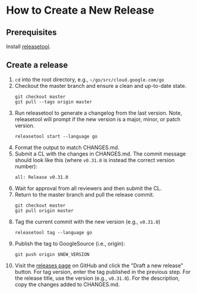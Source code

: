# How to Create a New Release

## Prerequisites

Install [releasetool](https://github.com/googleapis/releasetool).

## Create a release

1. `cd` into the root directory, e.g., `~/go/src/cloud.google.com/go`
1. Checkout the master branch and ensure a clean and up-to-date state.
    ```
    git checkout master
    git pull --tags origin master
    ```
1. Run releasetool to generate a changelog from the last version. Note,
   releasetool will prompt if the new version is a major, minor, or patch
   version.
    ```
    releasetool start --language go
    ```
1. Format the output to match CHANGES.md.
1. Submit a CL with the changes in CHANGES.md. The commit message should look
   like this (where `v0.31.0` is instead the correct version number):
    ```
    all: Release v0.31.0
    ```
1. Wait for approval from all reviewers and then submit the CL.
1. Return to the master branch and pull the release commit.
    ```
    git checkout master
    git pull origin master
    ```
1. Tag the current commit with the new version (e.g., `v0.31.0`)
    ```
    releasetool tag --language go
    ```
1. Publish the tag to GoogleSource (i.e., origin):
    ```
    git push origin $NEW_VERSION
    ```
1. Visit the [releases page][releases] on GitHub and click the "Draft a new
   release" button. For tag version, enter the tag published in the previous
   step. For the release title, use the version (e.g., `v0.31.0`). For the
   description, copy the changes added to CHANGES.md.


[releases]: https://github.com/GoogleCloudPlatform/google-cloud-go/releases
